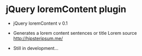 jQuery loremContent plugin
============================

* jQuery loremContent v 0.1
* Generates a lorem content sentences or title
Lorem source http://hipsteripsum.me/

* Still in development...